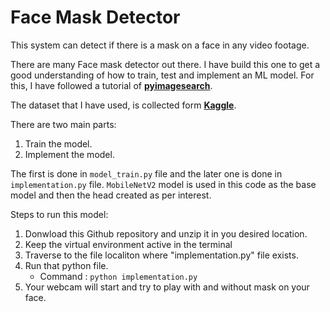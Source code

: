 # Face Mask Detector
 This system can detect if there is a mask on a face in any video footage.

There are many Face mask detector out there. I have build this one to get a good understanding of how to train, test and implement an ML model. For this, I have followed a tutorial of [**pyimagesearch**](https://www.pyimagesearch.com/2020/05/04/covid-19-face-mask-detector-with-opencv-keras-tensorflow-and-deep-learning/). 

The dataset that I have used, is collected form [**Kaggle**](https://www.kaggle.com/prithwirajmitra/covid-face-mask-detection-dataset). 

There are two main parts:
1. Train the model.
2. Implement the model.

The first is done in ```model_train.py``` file and the later one is done in ```implementation.py``` file. ```MobileNetV2``` model is used in this code as the base model and then  the head created as per interest. 

Steps to run this model:
1. Donwload this Github repository and unzip it in you desired location.
2. Keep the virtual environment active in the terminal
3. Traverse to the file localiton where "implementation.py" file exists.
4. Run that python file. 
   - Command : ```python implementation.py```
5. Your webcam will start and try to play with and without mask on your face. 
